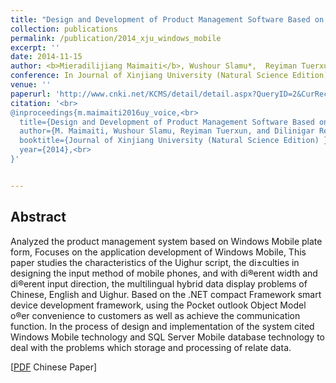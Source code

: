 ```yaml
---
title: "Design and Development of Product Management Software Based on Windows Mobile Platform"
collection: publications
permalink: /publication/2014_xju_windows_mobile
excerpt: ''
date: 2014-11-15
author: <b>Mieradilijiang Maimaiti</b>, Wushour Slamu*,  Reyiman Tuerxun, and Dilinigar Rexiati
conference: In Journal of Xinjiang University (Natural Science Edition) <b>(2014)</b> (*=corresponding author)
venue: ''
paperurl: 'http://www.cnki.net/KCMS/detail/detail.aspx?QueryID=2&CurRec=1&recid=&filename=XJDZ201404017&dbname=CJFDLAST2015&dbcode=CJFQ&pr=&urlid=&yx=&v=MDE2MjZHNEg5WE1xNDlFWTRSOGVYMUx1eFlTN0RoMVQzcVRyV00xRnJDVVJMeWZZT1p0Rnl6blc3dktQU2ZQZEw='
citation: '<br>
@inproceedings{m.maimaiti2016uy_voice,<br>
  title={Design and Development of Product Management Software Based on Windows Mobile Platform},<br>
  author={M. Maimaiti, Wushour Slamu, Reyiman Tuerxun, and Dilinigar Rexiati},<br>
  booktitle={Journal of Xinjiang University (Natural Science Edition) },<br>
  year={2014},<br>
}'


---
```

<h2><strong>Abstract</strong></h2>
Analyzed the product management system based on Windows Mobile plate form, Focuses on
the application development of Windows Mobile, This paper studies the characteristics of the Uighur script,
the di±culties in designing the input method of mobile phones, and with di®erent width and di®erent input
direction, the multilingual hybrid data display problems of Chinese, English and Uighur. Based on the
.NET compact Framework smart device development framework, using the Pocket outlook Object Model
o®er convenience to customers as well as achieve the communication function. In the process of design and
implementation of the system cited Windows Mobile technology and SQL Server Mobile database technology
to deal with the problems which storage and processing of relate data.

\[[PDF](https://miradel51.github.io/files/xju_2014_windows_mobile.pdf) Chinese Paper\]  
